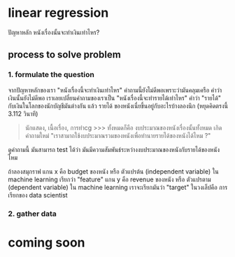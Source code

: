 # linear regression

ปัญหาหลัก หนังเรื่องนั้นจะทำเงินเท่าไหร?

## process to solve problem

### 1. formulate the question
จากปัญหาหลักของเรา "หนังเรื่องนี้จะทำเงินเท่าไหร" คำถามนี้ยังไม่ดีพอเพราะว่ามันคลุมเครือ คำว่าเงินนั้นยังไม่ดีพอ
เราเลยเปลี่ยนคำถามของเราเป็น "หนังเรื่องนี้จะทำรายได้เท่าไหร"
คำว่า "รายได้" กับเงินในโลกของนักบัญชีมันต่างกัน
แล้ว รายได้ ของหนังเนื่ยขึ้นอยู่กับอะไรบ้างลองนึก (หยุดคิดตรงนี้ 3.112 วินาที)
> นักแสดง, เนื้อเรื่อง, การทำcg >>> ทั้งหมดก็คือ งบประมาณของหนังเรื่องนั้นทั้งหมด
เกิดคำถามใหม่ "เราสามาถใช้งบประมาณรวมของหนังเพื่อทำนายรายได้ของหนังได้ไหม ?"

ดูคำถามนี้ มันสามารถ test ได้ว่า มันมีความสัมพันธ์ระหว่างงบประมาณของหนังกับรายได้ของหนังไหม

ถ้าลองสมุกราฟ แกน x คือ budget ของหนัง หรือ ตัวแปรต้น (independent variable) ใน machine learning เรียกว่า "feature"
        แกน y คือ revenue ของหนัง หรือ ตัวแปรตาม (dependent variable) ใน machine learning เราจะเรียกมันว่า "target"
ในวงเล็ปคือ การเรียกของ data scientist

### 2. gather data


# coming soon